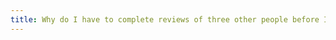 ```yaml
---
title: Why do I have to complete reviews of three other people before I can see feedback about me?
---
```

